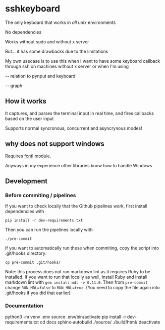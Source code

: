 # sshkeyboard

The only keyboard that works in _all_ unix environments

No dependencies

Works without sudo and without x server

But... it has some drawbacks due to the limitations

My own usecase is to use this when I want to have some keyboard
callback through ssh on machines
without x server or when I'm using

-- relation to pynput and keyboard

-- graph

## How it works

It captures, and parses the terminal input in real time,
and fires callbacks based on the user input

Supports normal syncronous, concurrent and asyncrynous modes!

## why does not support windows

Requires [fcntl](https://docs.python.org/3/library/fcntl.html) module.

Anyways in my experience other libraries know how to handle Windows

## Development

### Before commiting / pipelines

If you want to check locally that the Github pipelines work, first install
dependencies with

```
pip install -r dev-requirements.txt
```

Then you can run the pipelines locally with

```
./pre-commit
```

If you want to automatically run these when commiting, copy the
script into .git/hooks directory:

```
cp pre-commit .git/hooks/
```

Note: this process does not run markdown lint as it requires Ruby to be
installed. If you want to run that locally as well, install Ruby and install
markdown lint with `gem install mdl -v 0.11.0`. Then from `pre-commit`
change `RUN_MDL=false` to `RUN_MDL=true`. (You need to copy the file again
into .git/hooks if you did that earlier)

### Documentation

python3 -m venv .env
source .env/bin/activate
pip install -r dev-requirements.txt
cd docs
sphinx-autobuild ./source/ ./build/html/
deactivate